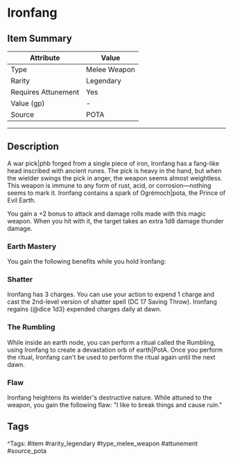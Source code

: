 # Ironfang

## Item Summary

| Attribute            | Value                        |
|----------------------|------------------------------|
| Type                 | Melee Weapon |
| Rarity               | Legendary             |
| Requires Attunement  | Yes                |
| Value (gp)           | -    |
| Source               | POTA |

---

## Description

A war pick|phb forged from a single piece of iron, Ironfang has a fang-like head inscribed with ancient runes. The pick is heavy in the hand, but when the wielder swings the pick in anger, the weapon seems almost weightless. This weapon is immune to any form of rust, acid, or corrosion—nothing seems to mark it. Ironfang contains a spark of Ogrémoch|pota, the Prince of Evil Earth.

You gain a +2 bonus to attack and damage rolls made with this magic weapon. When you hit with it, the target takes an extra 1d8 damage thunder damage.

### Earth Mastery

You gain the following benefits while you hold Ironfang:

### Shatter

Ironfang has 3 charges. You can use your action to expend 1 charge and cast the 2nd-level version of shatter spell (DC 17 Saving Throw). Ironfang regains {@dice 1d3} expended charges daily at dawn.

### The Rumbling

While inside an earth node, you can perform a ritual called the Rumbling, using Ironfang to create a devastation orb of earth|PotA. Once you perform the ritual, Ironfang can't be used to perform the ritual again until the next dawn.

### Flaw

Ironfang heightens its wielder's destructive nature. While attuned to the weapon, you gain the following flaw: "I like to break things and cause ruin."

## Tags

^Tags: #item #rarity_legendary #type_melee_weapon #attunement #source_pota